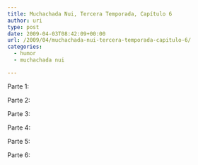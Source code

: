 ```yaml
---
title: Muchachada Nui, Tercera Temporada, Capítulo 6
author: uri
type: post
date: 2009-04-03T08:42:09+00:00
url: /2009/04/muchachada-nui-tercera-temporada-capitulo-6/
categories:
  - humor
  - muchachada nui

---
```

Parte 1:  


Parte 2:  


Parte 3:  


Parte 4:  


Parte 5:  


Parte 6: